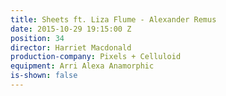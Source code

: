```yaml
---
title: Sheets ft. Liza Flume - Alexander Remus
date: 2015-10-29 19:15:00 Z
position: 34
director: Harriet Macdonald
production-company: Pixels + Celluloid
equipment: Arri Alexa Anamorphic
is-shown: false
---
```


